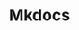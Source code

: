 ---
title: "Mkdocs"
meta_title: "Mkdocs Themes | A Curated Directory Of Free Mkdocs Themes"
meta_description: "A curated directory of best free Mkdocs themes created by independent web designers & developers that are open source, MIT licensed & available for free to download."
icon: images/icons/mkdocs.svg
official_url: https://www.mkdocs.org/
github_path: mkdocs/mkdocs
twitter_username: MkDocsProject
license: BSD-3-Clause
license_url: "https://github.com/mkdocs/mkdocs/blob/master/LICENSE"
language: Python
taxonomy: ssg
url: /mkdocs-themes
short_description: "MkDocs is a fast, simple and downright gorgeous static site generator that's geared towards building project documentation. Documentation source files are written in Markdown, and configured with a single YAML configuration file."
subscription_form:
  enable: true
  title: "Stay up to date with Jamstack resources & news"
  form_action: "https://statichunt.us20.list-manage.com/subscribe/post?u=dee5423f5cc21fc892eced0e9&amp;id=af2dc095be"
  form_name: "b_dee5423f5cc21fc892eced0e9_af2dc095be"
  button_label: "Subscribe"
---